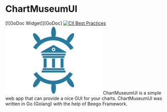 # ChartMuseumUI
[![GoDoc Widget]][GoDoc] [![CII Best Practices](https://bestpractices.coreinfrastructure.org/projects/569/badge)](https://bestpractices.coreinfrastructure.org/projects/569)
<img src="./logo.png" width="300">
ChartMuseumUI is a simple web app that can provide a nice GUI for your charts. 
ChartMuseumUI was written in Go (Golang) with the help of Beego Framework.
